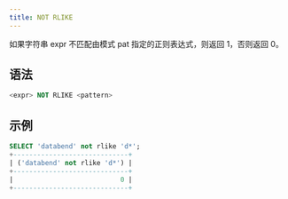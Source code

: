 ```yaml
---
title: NOT RLIKE
---
```


如果字符串 expr 不匹配由模式 pat 指定的正则表达式，则返回 1，否则返回 0。

## 语法

```sql
<expr> NOT RLIKE <pattern>
```

## 示例

```sql
SELECT 'databend' not rlike 'd*';
+-----------------------------+
| ('databend' not rlike 'd*') |
+-----------------------------+
|                           0 |
+-----------------------------+
```